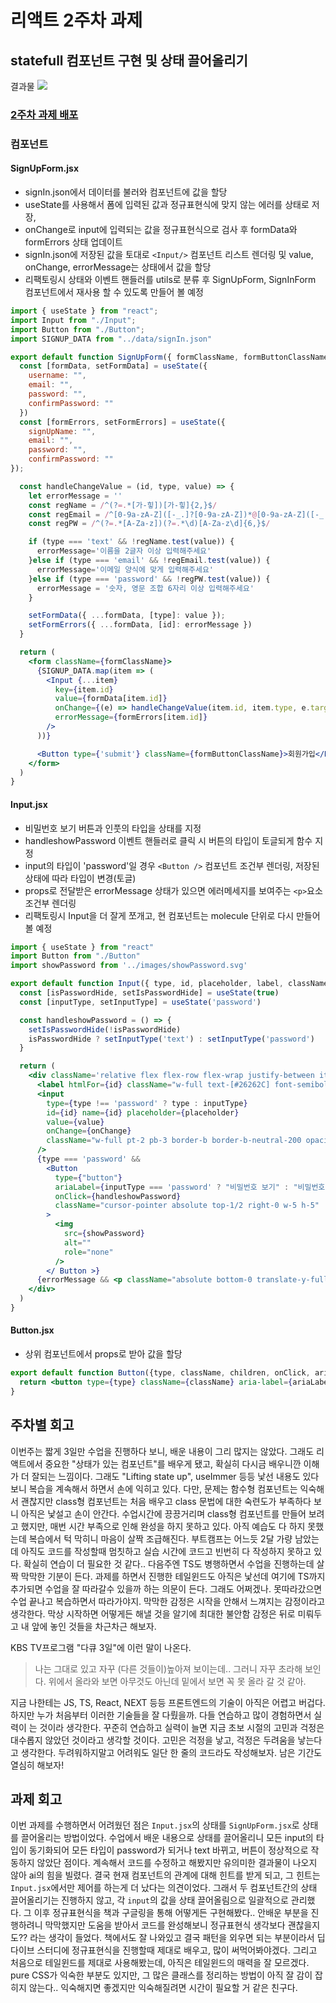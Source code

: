 # 리액트 2주차 과제

## statefull 컴포넌트 구현 및 상태 끌어올리기

결과물
![](https://velog.velcdn.com/images/wjinss/post/497d15a0-248f-4d2f-aa00-67135efa27c5/image.png)

### [2주차 과제 배포](https://wjinss-react-homework2.netlify.app/)

### 컴포넌트

#### SignUpForm.jsx

- signIn.json에서 데이터를 불러와 컴포넌트에 값을 할당
- useState를 사용해서 폼에 입력된 값과 정규표현식에 맞지 않는 에러를 상태로 저장,
- onChange로 input에 입력되는 값을 정규표현식으로 검사 후 formData와 formErrors 상태 업데이트
- signIn.json에 저장된 값을 토대로 `<Input/>` 컴포넌트 리스트 렌더링 및 value, onChange, errorMessage는 상태에서 값을 할당
- 리팩토링시 상태와 이벤트 핸들러를 utils로 분류 후 SignUpForm, SignInForm 컴포넌트에서 재사용 할 수 있도록 만들어 볼 예정

```jsx
import { useState } from "react";
import Input from "./Input";
import Button from "./Button";
import SIGNUP_DATA from "../data/signIn.json"

export default function SignUpForm({ formClassName, formButtonClassName}) { 
  const [formData, setFormData] = useState({
    username: "",
    email: "",
    password: "",
    confirmPassword: ""
  })
  const [formErrors, setFormErrors] = useState({
    signUpName: "",
    email: "",
    password: "",
    confirmPassword: ""
});

  const handleChangeValue = (id, type, value) => {
    let errorMessage = ''
    const regName = /^(?=.*[가-힣])[가-힣]{2,}$/
    const regEmail = /^[0-9a-zA-Z]([-_.]?[0-9a-zA-Z])*@[0-9a-zA-Z]([-_.]?[0-9a-zA-Z])*\.[a-zA-Z]{2,3}$/i
    const regPW = /^(?=.*[A-Za-z])(?=.*\d)[A-Za-z\d]{6,}$/

    if (type === 'text' && !regName.test(value)) {
      errorMessage='이름을 2글자 이상 입력해주세요'
    }else if (type === 'email' && !regEmail.test(value)) {
      errorMessage='이메일 양식에 맞게 입력해주세요'
    }else if (type === 'password' && !regPW.test(value)) {
      errorMessage = '숫자, 영문 조합 6자리 이상 입력해주세요'
    }

    setFormData({ ...formData, [type]: value });
    setFormErrors({ ...formData, [id]: errorMessage })
  }

  return (
    <form className={formClassName}>
      {SIGNUP_DATA.map(item => (
        <Input {...item}
          key={item.id}
          value={formData[item.id]}
          onChange={(e) => handleChangeValue(item.id, item.type, e.target.value)}
          errorMessage={formErrors[item.id]}
        />
      ))}

      <Button type={'submit'} className={formButtonClassName}>회원가입</Button>
    </form>
  )
}


```

#### Input.jsx

- 비밀번호 보기 버튼과 인풋의 타입을 상태를 지정
- handleshowPassword 이벤트 핸들러로 클릭 시 버튼의 타입이 토글되게 함수 지정
- input의 타입이 'password'일 경우 `<Button />` 컴포넌트 조건부 렌더링, 저장된 상태에 따라 타입이 변경(토글)
- props로 전달받은 errorMessage 상태가 있으면 에러메세지를 보여주는 `<p>`요소 조건부 렌더링
- 리팩토링시 Input을 더 잘게 쪼개고, 현 컴포넌트는 molecule 단위로 다시 만들어 볼 예정

```jsx
import { useState } from "react"
import Button from "./Button"
import showPassword from '../images/showPassword.svg'

export default function Input({ type, id, placeholder, label, className, value, onChange, errorMessage }) { 
  const [isPasswordHide, setIsPasswordHide] = useState(true)
  const [inputType, setInputType] = useState('password')

  const handleshowPassword = () => {
    setIsPasswordHide(!isPasswordHide)
    isPasswordHide ? setInputType('text') : setInputType('password') 
  }

  return (
    <div className='relative flex flex-row flex-wrap justify-between items-center'>
      <label htmlFor={id} className="w-full text-[#26262C] font-semibold leading-[20px]">{label}</label>
      <input
        type={type !== 'password' ? type : inputType}
        id={id} name={id} placeholder={placeholder}
        value={value}
        onChange={onChange}
        className="w-full pt-2 pb-3 border-b border-b-neutral-200 opacity-50 placeholder:text-sm"
      />
      {type === 'password' &&
        <Button
          type={"button"}
          ariaLabel={inputType === 'password' ? "비밀번호 보기" : "비밀번호 숨기기"}
          onClick={handleshowPassword}
          className="cursor-pointer absolute top-1/2 right-0 w-5 h-5"
        >
          <img
            src={showPassword}
            alt=""
            role="none"
          />
        </ Button >}
      {errorMessage && <p className="absolute bottom-0 translate-y-full text-red-600 text-xs">{errorMessage}</p>}
    </div>
  )
}
```

#### Button.jsx

- 상위 컴포넌트에서 props로 받아 값을 할당

```jsx
export default function Button({type, className, children, onClick, ariaLabel}) { 
  return <button type={type} className={className} aria-label={ariaLabel} onClick={onClick}>{children}</button>
}
```

## 주차별 회고

이번주는 짧게 3일만 수업을 진행하다 보니, 배운 내용이 그리 많지는 않았다. 
그래도 리액트에서 중요한 "상태가 있는 컴포넌트"를 배우게 됐고, 확실히 다시금 배우니깐 이해가 더 잘되는 느낌이다. 
그래도 "Lifting state up", useImmer 등등 낯선 내용도 있다보니 복습을 계속해서 하면서 손에 익히고 있다. 
다만, 문제는 함수형 컴포넌트는 익숙해서 괜찮지만 class형 컴포넌트는 처음 배우고 class 문법에 대한 숙련도가 부족하다 보니 아직은 낯설고 손이 안간다. 
수업시간에 끙끙거리며 class형 컴포넌트를 만들어 보려고 했지만, 매번 시간 부족으로 인해 완성을 하지 못하고 있다. 
아직 예습도 다 하지 못했는데 복습에서 턱 막히니 마음이 살짝 조급해진다. 
부트캠프는 어느듯 2달 가량 남았는데 아직도 코드를 작성할때 멈칫하고 실습 시간에 코드고 빈번히 다 작성하지 못하고 있다. 
확실히 연습이 더 필요한 것 같다.. 다음주엔 TS도 병행하면서 수업을 진행하는데 살짝 막막한 기분이 든다. 
과제를 하면서 진행한 테일윈드도 아직은 낯선데 여기에 TS까지 추가되면 수업을 잘 따라갈수 있을까 하는 의문이 든다. 
그래도 어쩌겠나. 못따라갔으면 수업 끝나고 복습하면서 따라가야지. 막막한 감정은 시작을 안해서 느껴지는 감정이라고 생각한다.
막상 시작하면 어떻게든 해낼 것을 알기에 최대한 불안함 감정은 뒤로 미뤄두고 내 앞에 놓인 것들을 차근차근 해보자. 

KBS TV프로그램 "다큐 3일"에 이런 말이 나온다.
> 나는 그대로 있고 자꾸 (다른 것들이)높아져 보이는데.. 그러니 자꾸 초라해 보인다. 
> 위에서 올라와 보면 아무것도 아닌데 밑에서 보면 꼭 못 올라 갈 것 같아.

지금 나한테는 JS, TS, React, NEXT 등등 프론트엔드의 기술이 아직은 어렵고 버겁다. 
하지만 누가 처음부터 이러한 기술들을 잘 다뤘을까. 다들 연습하고 많이 경험하면서 실력이 는 것이라 생각한다. 
꾸준히 연습하고 실력이 늘면 지금 초보 시절의 고민과 걱정은 대수롭지 않았던 것이라고 생각할 것이다. 
고민은 걱정을 낳고, 걱정은 두려움을 낳는다고 생각한다. 두려워하지말고 어려워도 일단 한 줄의 코드라도 작성해보자. 
남은 기간도 열심히 해보자!

## 과제 회고
이번 과제를 수행하면서 어려웠던 점은 `Input.jsx`의 상태를 `SignUpForm.jsx`로 상태를 끌어올리는 방법이었다. 
수업에서 배운 내용으로 상태를 끌어올리니 모든 input의 타입이 동기화되어 모든 타입이 password가 되거나 text 바뀌고, 버튼이 정상적으로 작동하지 않았단 점이다. 계속해서 코드를 수정하고 해봤지만 유의미한 결과물이 나오지 않아 ai의 힘을 빌렸다. 결국 현재 컴포넌트의 관계에 대해 힌트를 받게 되고, 그 힌트는 `Input.jsx`에서만 제어를 하는게 더 났다는 의견이었다. 그래서 두 컴포넌트간의 상태 끌어올리기는 진행하지 않고, 각 `input`의 값을 상태 끌어올림으로 일괄적으로 관리했다. 
그 이후 정규표현식을 책과 구글링을 통해 어떻게든 구현해봤다.. 안배운 부분을 진행하려니 막막했지만 도움을 받아서 코드를 완성해보니 정규표현식 생각보다 괜찮을지도?? 라는 생각이 들었다. 책에서도 잘 나와있고 결국 패턴을 외우면 되는 부분이라서 딥다이브 스터디에 정규표현식을 진행할때 제대로 배우고, 많이 써먹어봐야겠다. 
그리고 처음으로 테일윈드를 제대로 사용해봤는데, 아직은 테일윈드의 매력을 잘 모르겠다. pure CSS가 익숙한 부분도 있지만, 그 많은 클래스를 정리하는 방법이 아직 잘 감이 잡히지 않는다.. 익숙해지면 좋겠지만 익숙해질려면 시간이 필요할 거 같은 친구다.